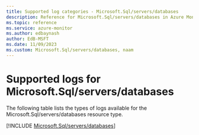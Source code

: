 ```yaml
---
title: Supported log categories - Microsoft.Sql/servers/databases
description: Reference for Microsoft.Sql/servers/databases in Azure Monitor Logs.
ms.topic: reference
ms.service: azure-monitor
ms.author: edbaynash
author: EdB-MSFT
ms.date: 11/09/2023
ms.custom: Microsoft.Sql/servers/databases, naam
---
```





# Supported logs for Microsoft.Sql/servers/databases  
The following table lists the types of logs available for the Microsoft.Sql/servers/databases resource type.
  
  
[!INCLUDE [Microsoft.Sql/servers/databases](./includes/microsoft-sql-servers-databases-logs-include.md)]
  
